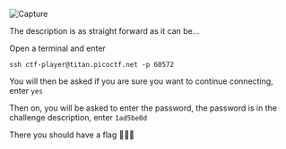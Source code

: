 ![Capture](https://github.com/berdies/PicoCTF-2024/assets/132856091/22697322-2f8a-4759-a5c3-dccc1e401fc4)

The description is as straight forward as it can be...

Open a terminal and enter

`ssh ctf-player@titan.picoctf.net -p 60572`

You will then be asked if you are sure you want to continue connecting, enter `yes`

Then on, you will be asked to enter the password, the password is in the challenge description, enter `1ad5be0d`

There you should have a flag 🥳🥳🥳
